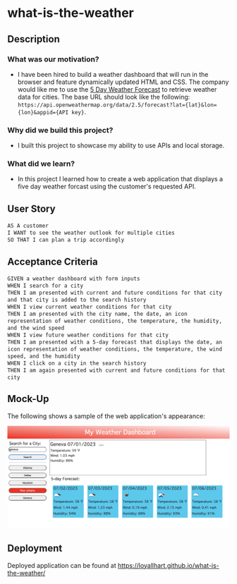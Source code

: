 # what-is-the-weather

## Description

### What was our motivation?

- I have been hired to build a weather dashboard that will run in the browser and feature dynamically updated HTML and CSS. The company would like me to use the [5 Day Weather Forecast](https://openweathermap.org/forecast5) to retrieve weather data for cities. The base URL should look like the following: `https://api.openweathermap.org/data/2.5/forecast?lat={lat}&lon={lon}&appid={API key}`.

### Why did we build this project?

- I built this project to showcase my ability to use APIs and local storage. 

### What did we learn? 

- In this project I learned how to create a web application that displays a five day weather forcast using the customer's requested API. 
    
 
## User Story
```
AS A customer
I WANT to see the weather outlook for multiple cities
SO THAT I can plan a trip accordingly
```


## Acceptance Criteria
```
GIVEN a weather dashboard with form inputs
WHEN I search for a city
THEN I am presented with current and future conditions for that city and that city is added to the search history
WHEN I view current weather conditions for that city
THEN I am presented with the city name, the date, an icon representation of weather conditions, the temperature, the humidity, and the wind speed
WHEN I view future weather conditions for that city
THEN I am presented with a 5-day forecast that displays the date, an icon representation of weather conditions, the temperature, the wind speed, and the humidity
WHEN I click on a city in the search history
THEN I am again presented with current and future conditions for that city
```

## Mock-Up

The following shows a sample of the web application's appearance:

![](assets/Weather-Mockup1.jpg)

## Deployment 

Deployed application can be found at https://loyallhart.github.io/what-is-the-weather/
